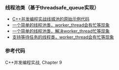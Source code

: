 ### 线程池类（基于threadsafe_queue实现）

- [C++并发编程实战线城池的原始示例代码](origin)
- [一个简单的线程池类，worker_thread会有忙等现象](recipe-01)
- [一个简单的线程池类，解决worker_thread忙等现象](recipe-02)
- [支持等待任务的线程类，worker_thread会有忙等现象](recipe-03)

### 参考代码
C++并发编程实战, Chapter 9
